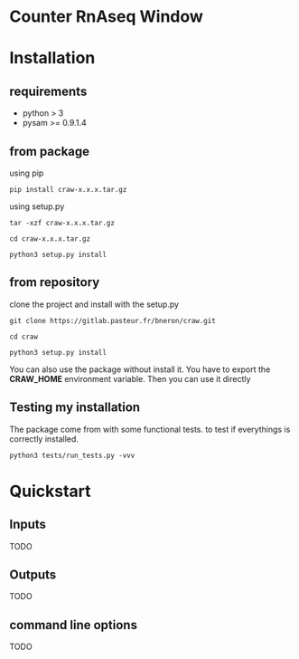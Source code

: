 Counter RnAseq Window
=====================


Installation
============

requirements
------------

- python > 3
- pysam >= 0.9.1.4

from package
------------

using pip

`pip install craw-x.x.x.tar.gz`

using setup.py

`tar -xzf craw-x.x.x.tar.gz`

`cd craw-x.x.x.tar.gz`

`python3 setup.py install`

from repository
---------------

clone the project and install with the setup.py

`git clone https://gitlab.pasteur.fr/bneron/craw.git`

`cd craw`

`python3 setup.py install`

You can also use the package without install it.
You have to export the **CRAW_HOME** environment variable.
Then you can use it directly

Testing my installation
-----------------------

The package come from with some functional tests.
to test if everythings is correctly installed.

`python3 tests/run_tests.py -vvv`


Quickstart
==========

Inputs
------

 TODO
 
Outputs
-------

TODO

command line options
--------------------

TODO